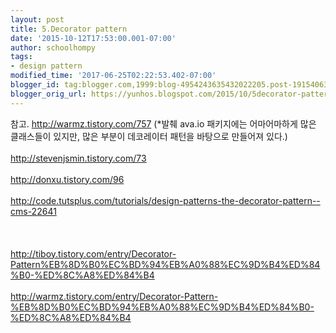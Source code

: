 ```yaml
---
layout: post
title: 5.Decorator pattern
date: '2015-10-12T17:53:00.001-07:00'
author: schoolhompy
tags:
- design pattern
modified_time: '2017-06-25T02:22:53.402-07:00'
blogger_id: tag:blogger.com,1999:blog-4954243635432022205.post-1915406311790724215
blogger_orig_url: https://yunhos.blogspot.com/2015/10/5decorator-pattern_12.html
---
```


참고. http://warmz.tistory.com/757 (*발췌 ava.io 패키지에는 어마어마하게 많은 클래스들이 있지만, 많은 부분이 데코레이터 패턴을 바탕으로 만들어져 있다.)<br/><br/>http://stevenjsmin.tistory.com/73<br/><br/>http://donxu.tistory.com/96<br/><br/>http://code.tutsplus.com/tutorials/design-patterns-the-decorator-pattern--cms-22641<br/><br/>&nbsp;<br/><br/>http://tiboy.tistory.com/entry/Decorator-Pattern%EB%8D%B0%EC%BD%94%EB%A0%88%EC%9D%B4%ED%84%B0-%ED%8C%A8%ED%84%B4<br/><br/>http://warmz.tistory.com/entry/Decorator-Pattern-%EB%8D%B0%EC%BD%94%EB%A0%88%EC%9D%B4%ED%84%B0-%ED%8C%A8%ED%84%B4
